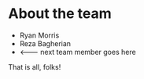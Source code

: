 # About the team

* Ryan Morris
* Reza Bagherian
* <--- next team member goes here

That is all, folks!
